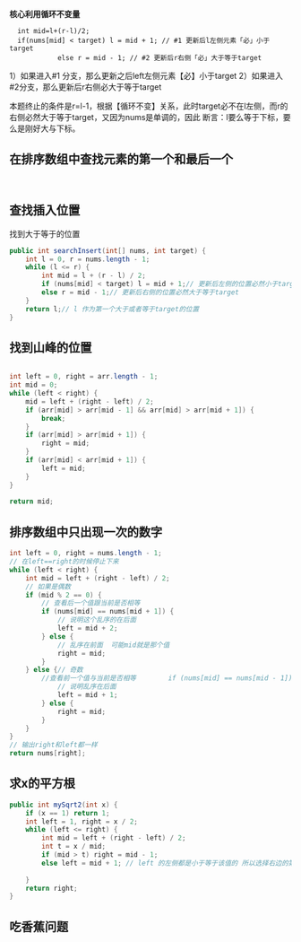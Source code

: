 **核心利用循环不变量**

```
  int mid=l+(r-l)/2;
  if(nums[mid] < target) l = mid + 1; // #1 更新后l左侧元素「必」小于target
            else r = mid - 1; // #2 更新后r右侧「必」大于等于target

```

1）如果进入#1 分支，那么更新之后left左侧元素【必】小于target
2）如果进入#2分支，那么更新后r右侧必大于等于target

本题终止的条件是r=l-1，根据【循环不变】关系，此时target必不在l左侧，而r的右侧必然大于等于target，又因为nums是单调的，因此 断言：l要么等于下标，要么是刚好大与下标。

## 在排序数组中查找元素的第一个和最后一个

```


```

## 查找插入位置

找到大于等于的位置

```java
public int searchInsert(int[] nums, int target) {  
    int l = 0, r = nums.length - 1;  
    while (l <= r) {  
        int mid = l + (r - l) / 2;  
        if (nums[mid] < target) l = mid + 1;// 更新后左侧的位置必然小于target  
        else r = mid - 1;// 更新后右侧的位置必然大于等于target  
    }  
    return l;// l 作为第一个大于或者等于target的位置  
}
```

## 找到山峰的位置

```java

int left = 0, right = arr.length - 1;  
int mid = 0;  
while (left < right) {  
    mid = left + (right - left) / 2;  
    if (arr[mid] > arr[mid - 1] && arr[mid] > arr[mid + 1]) {  
        break;  
    }  
    if (arr[mid] > arr[mid + 1]) {  
        right = mid;  
    }  
    if (arr[mid] < arr[mid + 1]) {  
        left = mid;  
    }  
}  
  
return mid;
```

## 排序数组中只出现一次的数字

```java
int left = 0, right = nums.length - 1;  
// 在left==right的时候停止下来  
while (left < right) {  
    int mid = left + (right - left) / 2;  
    // 如果是偶数  
    if (mid % 2 == 0) {  
        // 查看后一个值跟当前是否相等  
        if (nums[mid] == nums[mid + 1]) {  
            // 说明这个乱序的在后面  
            left = mid + 2;  
        } else {  
            // 乱序在前面  可能mid就是那个值  
            right = mid;  
        }  
    } else {// 奇数  
        //查看前一个值与当前是否相等        if (nums[mid] == nums[mid - 1]) {  
            // 说明乱序在后面  
            left = mid + 1;  
        } else {  
            right = mid;  
        }  
    }  
}  
// 输出right和left都一样  
return nums[right];
```

## 求x的平方根

```java
public int mySqrt2(int x) {  
    if (x == 1) return 1;  
    int left = 1, right = x / 2;  
    while (left <= right) {  
        int mid = left + (right - left) / 2;  
        int t = x / mid;  
        if (mid > t) right = mid - 1;  
        else left = mid + 1; // left 的左侧都是小于等于该值的 所以选择右边的第一个数即可  
  
    }  
    return right;  
}
```

## 吃香蕉问题

